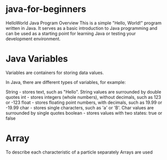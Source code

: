 # java-for-beginners

HelloWorld Java Program
Overview
This is a simple "Hello, World!" program written in Java. It serves as a basic introduction to Java programming and can be used as a starting point for learning Java or testing your development environment.


# Java Variables


Variables are containers for storing data values.

In Java, there are different types of variables, for example:

String - stores text, such as "Hello". String values are surrounded by double quotes
int - stores integers (whole numbers), without decimals, such as 123 or -123
float - stores floating point numbers, with decimals, such as 19.99 or -19.99
char - stores single characters, such as 'a' or 'B'. Char values are surrounded by single quotes
boolean - stores values with two states: true or false

# Array

To describe each characteristic of a particle separately
Arrays are used
